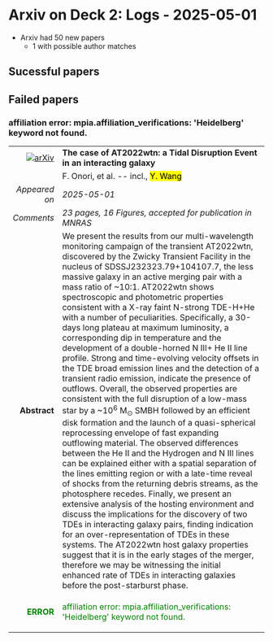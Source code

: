 # Arxiv on Deck 2: Logs - 2025-05-01

* Arxiv had 50 new papers
    * 1 with possible author matches

## Sucessful papers

## Failed papers

### affiliation error: mpia.affiliation_verifications: 'Heidelberg' keyword not found. 


|||
|---:|:---|
| [![arXiv](https://img.shields.io/badge/arXiv-2504.21686-b31b1b.svg)](https://arxiv.org/abs/2504.21686) | **The case of AT2022wtn: a Tidal Disruption Event in an interacting galaxy**  |
|| F. Onori, et al. -- incl., <mark>Y. Wang</mark> |
|*Appeared on*| *2025-05-01*|
|*Comments*| *23 pages, 16 Figures, accepted for publication in MNRAS*|
|**Abstract**|            We present the results from our multi-wavelength monitoring campaign of the transient AT2022wtn, discovered by the Zwicky Transient Facility in the nucleus of SDSSJ232323.79+104107.7, the less massive galaxy in an active merging pair with a mass ratio of ~10:1. AT2022wtn shows spectroscopic and photometric properties consistent with a X-ray faint N-strong TDE-H+He with a number of peculiarities. Specifically, a 30-days long plateau at maximum luminosity, a corresponding dip in temperature and the development of a double-horned N III+ He II line profile. Strong and time-evolving velocity offsets in the TDE broad emission lines and the detection of a transient radio emission, indicate the presence of outflows. Overall, the observed properties are consistent with the full disruption of a low-mass star by a ~10$^{6}$ M$_{\odot}$ SMBH followed by an efficient disk formation and the launch of a quasi-spherical reprocessing envelope of fast expanding outflowing material. The observed differences between the He II and the Hydrogen and N III lines can be explained either with a spatial separation of the lines emitting region or with a late-time reveal of shocks from the returning debris streams, as the photosphere recedes. Finally, we present an extensive analysis of the hosting environment and discuss the implications for the discovery of two TDEs in interacting galaxy pairs, finding indication for an over-representation of TDEs in these systems. The AT2022wtn host galaxy properties suggest that it is in the early stages of the merger, therefore we may be witnessing the initial enhanced rate of TDEs in interacting galaxies before the post-starburst phase.         |
|<p style="color:green"> **ERROR** </p>| <p style="color:green">affiliation error: mpia.affiliation_verifications: 'Heidelberg' keyword not found.</p> |

